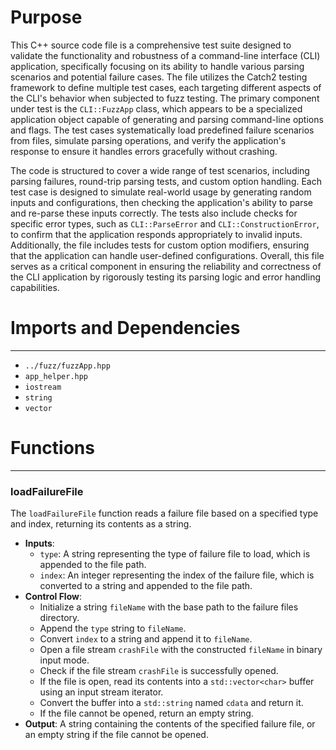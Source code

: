 # Purpose
This C++ source code file is a comprehensive test suite designed to validate the functionality and robustness of a command-line interface (CLI) application, specifically focusing on its ability to handle various parsing scenarios and potential failure cases. The file utilizes the Catch2 testing framework to define multiple test cases, each targeting different aspects of the CLI's behavior when subjected to fuzz testing. The primary component under test is the `CLI::FuzzApp` class, which appears to be a specialized application object capable of generating and parsing command-line options and flags. The test cases systematically load predefined failure scenarios from files, simulate parsing operations, and verify the application's response to ensure it handles errors gracefully without crashing.

The code is structured to cover a wide range of test scenarios, including parsing failures, round-trip parsing tests, and custom option handling. Each test case is designed to simulate real-world usage by generating random inputs and configurations, then checking the application's ability to parse and re-parse these inputs correctly. The tests also include checks for specific error types, such as `CLI::ParseError` and `CLI::ConstructionError`, to confirm that the application responds appropriately to invalid inputs. Additionally, the file includes tests for custom option modifiers, ensuring that the application can handle user-defined configurations. Overall, this file serves as a critical component in ensuring the reliability and correctness of the CLI application by rigorously testing its parsing logic and error handling capabilities.
# Imports and Dependencies

---
- `../fuzz/fuzzApp.hpp`
- `app_helper.hpp`
- `iostream`
- `string`
- `vector`


# Functions

---
### loadFailureFile<!-- {{#callable:loadFailureFile}} -->
The `loadFailureFile` function reads a failure file based on a specified type and index, returning its contents as a string.
- **Inputs**:
    - `type`: A string representing the type of failure file to load, which is appended to the file path.
    - `index`: An integer representing the index of the failure file, which is converted to a string and appended to the file path.
- **Control Flow**:
    - Initialize a string `fileName` with the base path to the failure files directory.
    - Append the `type` string to `fileName`.
    - Convert `index` to a string and append it to `fileName`.
    - Open a file stream `crashFile` with the constructed `fileName` in binary input mode.
    - Check if the file stream `crashFile` is successfully opened.
    - If the file is open, read its contents into a `std::vector<char>` buffer using an input stream iterator.
    - Convert the buffer into a `std::string` named `cdata` and return it.
    - If the file cannot be opened, return an empty string.
- **Output**: A string containing the contents of the specified failure file, or an empty string if the file cannot be opened.


